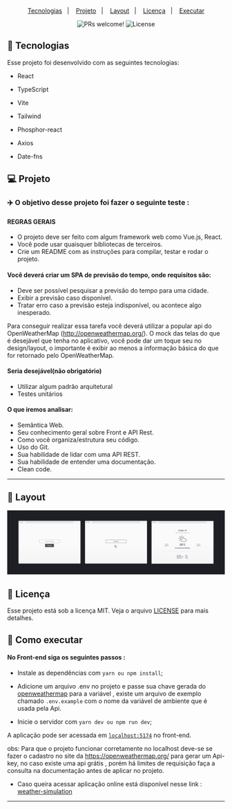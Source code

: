 <p align="center">
  <a href="#-tecnologias">Tecnologias</a>&nbsp;&nbsp;&nbsp;|&nbsp;&nbsp;&nbsp;
  <a href="#-projeto">Projeto</a>&nbsp;&nbsp;&nbsp;|&nbsp;&nbsp;&nbsp;
  <a href="#-layout">Layout</a>&nbsp;&nbsp;&nbsp;|&nbsp;&nbsp;&nbsp;
  <a href="#memo-licença">Licença</a>&nbsp;&nbsp;&nbsp;|&nbsp;&nbsp;&nbsp;
  <a href="#memo-licença">Executar</a>
</p>

<p align="center">
 <img src="https://img.shields.io/static/v1?label=PRs&message=welcome&color=49AA26&labelColor=000000" alt="PRs welcome!" />
  <img alt="License" src="https://img.shields.io/static/v1?label=license&message=MIT&color=49AA26&labelColor=000000">
</p>

## 🚀 Tecnologias

Esse projeto foi desenvolvido com as seguintes tecnologias:

- React
  
- TypeScript
  
- Vite

- Tailwind
  
- Phosphor-react

- Axios

- Date-fns

## 💻 Projeto

### ✈️ O objetivo desse projeto foi fazer o seguinte teste :

#### REGRAS GERAIS
- O projeto deve ser feito com algum framework web como Vue.js, React.
- Você pode usar quaisquer bibliotecas de terceiros.
- Crie um README com as instruções para compilar, testar e rodar o projeto.

#### Você deverá criar um SPA de previsão do tempo, onde requisitos são:
- Deve ser possível pesquisar a previsão do tempo para uma cidade.
- Exibir a previsão caso disponível.
- Tratar erro caso a previsão esteja indisponível, ou acontece algo inesperado.

Para conseguir realizar essa tarefa você deverá utilizar a popular api do OpenWeatherMap (http://openweathermap.org/). O mock das telas do que é desejável que tenha no aplicativo, você pode dar um toque seu no design/layout, o importante é exibir ao menos a informação básica do que for retornado pelo OpenWeatherMap.

#### Seria desejável(não obrigatório)
- Utilizar algum padrão arquitetural
- Testes unitários

#### O que iremos analisar:
- Semântica Web.
- Seu conhecimento geral sobre Front e API Rest.
- Como você organiza/estrutura seu código.
- Uso do Git.
- Sua habilidade de lidar com uma API REST.
- Sua habilidade de entender uma documentação.
- Clean code.

-----

## 🔖 Layout

![home](assets/front-end-home.png)

## 📝 Licença

Esse projeto está sob a licença MIT. Veja o arquivo [LICENSE](LICENSE.md) para mais detalhes.

##  📜 Como executar

#### No Front-end siga os seguintes passos :

- Instale as dependências com `yarn ou npm install`;

- Adicione um arquivo .env no projeto e passe sua chave gerada do [openweathermap](https://openweathermap.org/) para a variável , existe um arquivo de exemplo chamado `.env.example` com o nome da variável de ambiente que é usada pela Api.

- Inicie o servidor com `yarn dev ou npm run dev`;

A aplicação pode ser acessada em [`localhost:5174`](http://localhost:5174/) no front-end.

obs: Para que o projeto funcionar corretamente no localhost deve-se se fazer o cadastro no site da https://openweathermap.org/ para gerar um Api-key, no caso existe uma api grátis , porém há limites de requisição faça a consulta na documentação antes de aplicar no projeto.

- Caso queira acessar aplicação online está disponível nesse link : [weather-simulation](https://weather-simulation.vercel.app/)
  
-------